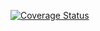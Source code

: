 [![Coverage Status](https://coveralls.io/repos/github/RemiMoustey/Tests_comptabilite/badge.svg?branch=master)](https://coveralls.io/github/RemiMoustey/Tests_comptabilite?branch=master)